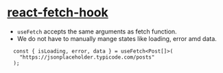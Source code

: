 # [react-fetch-hook](https://www.npmjs.com/package/react-fetch-hook)

- `useFetch` accepts the same arguments as fetch function.
- We do not have to manually mange states like loading, error amd data.

```tsx
  const { isLoading, error, data } = useFetch<Post[]>(
    "https://jsonplaceholder.typicode.com/posts"
  );
```


